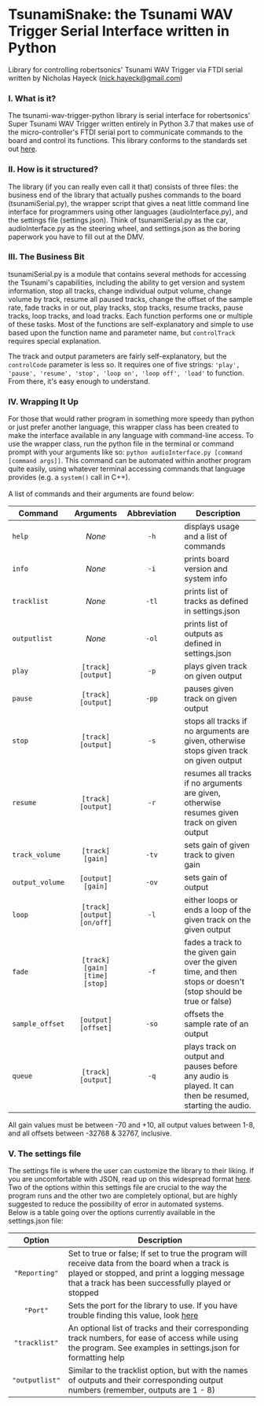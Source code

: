 # TsunamiSnake: the Tsunami WAV Trigger Serial Interface written in Python

Library for controlling robertsonics' Tsunami WAV Trigger via FTDI serial
written by Nicholas Hayeck (nick.hayeck@gmail.com)

### I. What is it?
The tsunami-wav-trigger-python library is serial interface for robertsonics' Super Tsunami WAV Trigger written entirely in Python 3.7 that makes use of the micro-controller's FTDI serial port to communicate commands to the board and control its functions. This library conforms to the standards set out [here](https://robertsonics.com/tsunami-user-guide/#serial-control).

### II. How is it structured?

The library (if you can really even call it that) consists of three files: the business end of the library that actually pushes commands to the board (tsunamiSerial.py), the wrapper script that gives a neat little command line interface for programmers using other languages (audioInterface.py), and the settings file (settings.json). Think of tsunamiSerial.py as the car, audioInterface.py as the steering wheel, and settings.json as the boring paperwork you have to fill out at the DMV.

### III. The Business Bit

tsunamiSerial.py is a module that contains several methods for accessing the Tsunami's capabilities, including the ability to get version and system information, stop all tracks, change individual output volume, change volume by track, resume all paused tracks, change the offset of the sample rate, fade tracks in or out, play tracks, stop tracks, resume tracks, pause tracks, loop tracks, and load tracks. Each function performs one or multiple of these tasks. Most of the functions are self-explanatory and simple to use based upon the function name and parameter name, but `controlTrack` requires special explanation.

The track and output parameters are fairly self-explanatory, but the `controlCode` parameter is less so. It requires one of five strings: `'play', 'pause', 'resume', 'stop', 'loop on', 'loop off', 'load'` to function. From there, it's easy enough to understand.

### IV. Wrapping It Up

For those that would rather program in something more speedy than python or just prefer another language, this wrapper class has been created to make the interface available in any language with command-line access. To use the wrapper class, run the python file in the terminal or command prompt with your arguments like so: `python audioInterface.py [command [command args]]`. This command can be automated within another program quite easily, using whatever terminal accessing commands that language provides (e.g. a `system()` call in C++).<br><br> A list of commands and their arguments are found below:


|       Command       |            Arguments            |     Abbreviation         |     Description                            |
|---------------------|:-------------------------------:|:------------------------:|--------------------------------------------|
|`help`               |  *None*                         | `-h`                     | displays usage and a list of commands      |
|`info`               |  *None*                         | `-i`                     | prints board version and system info       |
|`tracklist`          |  *None*                         | `-tl`                    | prints list of tracks as defined in settings.json     |
|`outputlist`         |  *None*                         | `-ol`                    | prints list of outputs as defined in settings.json       |       
| `play`              | `[track] [output]`              | `-p`                     | plays given track on given output          |
| `pause`             | `[track] [output]`              | `-pp`                    | pauses given track on given output         |
| `stop`              | `[track] [output]`              | `-s`                     | stops all tracks if no arguments are given, otherwise stops given track on given output|
| `resume`            | `[track] [output]`              | `-r`                     | resumes all tracks if no arguments are given, otherwise resumes given track on given output|
| `track_volume`      | `[track] [gain]`                | `-tv`                    | sets gain of given track to given gain     |
| `output_volume`     | `[output] [gain]`               | `-ov`                    | sets gain of output                        |
| `loop`              |`[track] [output] [on/off]`      | `-l`                     | either loops or ends a loop of the given track on the given output|
| `fade`              |`[track] [gain] [time] [stop]`   | `-f`                     | fades a track to the given gain over the given time, and then stops or doesn't (stop should be true or false)|
| `sample_offset`     | `[output] [offset]`             | `-so`                    | offsets the sample rate of an output       |
| `queue`             | `[track] [output]`              | `-q`                     | plays track on output and pauses before any audio is played. It can then be resumed, starting the audio.|

 All gain values must be between -70 and +10, all output values between 1-8, and all offsets between -32768 & 32767, inclusive.



### V. The settings file

 The settings file is where the user can customize the library to their liking. If you are uncomfortable with JSON, read up on this widespread format [here](https://www.w3schools.com/js/js_json_intro.asp). Two of the options within this settings file are crucial to the way the program runs and the other two are completely optional, but are highly suggested to reduce the possibility of error in automated systems. </br> Below is a table going over the options currently available in the settings.json file:</br>

 |        Option        |        Description        |
 |:--------------------:|---------------------------|
 | `"Reporting"`        | Set to true or false; If set to true the program will receive data from the board when a track is played or stopped, and print a logging message that a track has been successfully played or stopped|
 | `"Port"`             | Sets the port for the library to use. If you have trouble finding this value, look [here](https://www.mathworks.com/help/supportpkg/arduinoio/ug/find-arduino-port-on-windows-mac-and-linux.html)|
 | `"tracklist"`        | An optional list of tracks and their corresponding track numbers, for ease of access while using the program. See examples in settings.json for formatting help |
 | `"outputlist"`       | Similar to the tracklist option, but with the names of outputs and their corresponding output numbers (remember, outputs are 1 - 8)|
